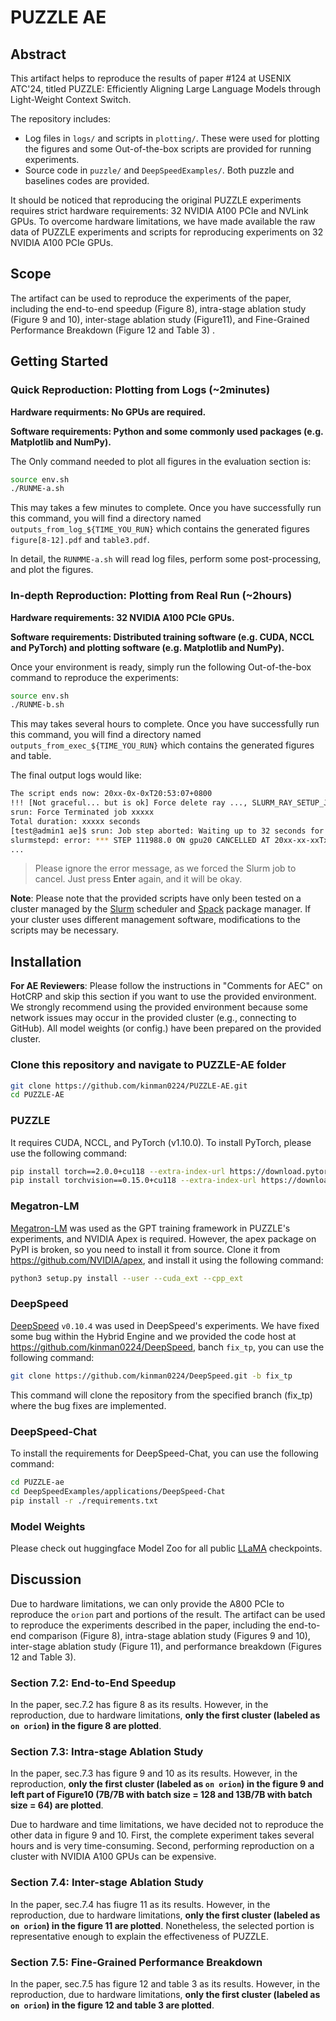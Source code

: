 # PUZZLE AE

## Abstract

This artifact helps to reproduce the results of paper #124 at USENIX ATC'24, titled PUZZLE: Efficiently Aligning Large Language Models through Light-Weight Context Switch.

The repository includes:

- Log files in `logs/` and scripts in `plotting/`. These were used for plotting the figures and some Out-of-the-box scripts are provided for running experiments.
- Source code in `puzzle/` and `DeepSpeedExamples/`. Both puzzle and baselines codes are provided.

It should be noticed that reproducing the original PUZZLE experiments requires strict hardware requirements: 32 NVIDIA A100 PCIe and NVLink GPUs. To overcome hardware limitations, we have made available the raw data of PUZZLE experiments and scripts for reproducing experiments on 32 NVIDIA A100 PCIe GPUs.



## Scope

The artifact can be used to reproduce the experiments of the paper, including the end-to-end speedup (Figure 8), intra-stage ablation study (Figure 9 and 10), inter-stage ablation study (Figure11), and Fine-Grained Performance Breakdown (Figure 12 and Table 3) .



## Getting Started

### Quick Reproduction: Plotting from Logs (~2minutes)

**Hardware requirments: No GPUs are required.**

**Software requirements: Python and some commonly used packages (e.g. Matplotlib and NumPy).**

The Only command needed to plot all figures in the evaluation section is:

```bash
source env.sh
./RUNME-a.sh
```

This may takes a few minutes to complete. Once you have successfully run this command, you will find a directory named `outputs_from_log_${TIME_YOU_RUN}`  which contains the generated figures `figure[8-12].pdf` and `table3.pdf`.

In detail, the `RUNMME-a.sh` will read log files, perform some post-processing, and plot the figures.


### In-depth Reproduction: Plotting from Real Run (~2hours)

**Hardware requirements: 32 NVIDIA A100 PCIe GPUs.**

**Software requirements: Distributed training software (e.g. CUDA, NCCL and PyTorch) and plotting software (e.g. Matplotlib and NumPy).**

Once your environment is ready, simply run the following Out-of-the-box command to reproduce the experiments:

```bash
source env.sh
./RUNME-b.sh
```

This may takes several hours to complete. Once you have successfully run this command, you will find a directory named `outputs_from_exec_${TIME_YOU_RUN}`  which contains the generated figures and table.

The final output logs would like:
```bash
The script ends now: 20xx-0x-0xT20:53:07+0800
!!! [Not graceful... but is ok] Force delete ray ..., SLURM_RAY_SETUP_JOB_ID=xxxxx
srun: Force Terminated job xxxxx
Total duration: xxxxx seconds
[test@admin1 ae]$ srun: Job step aborted: Waiting up to 32 seconds for job step to finish.
slurmstepd: error: *** STEP 111988.0 ON gpu20 CANCELLED AT 20xx-xx-xxTxx:xx:xx ***
...
```
> Please ignore the error message, as we forced the Slurm job to cancel. Just press **Enter** again, and it will be okay.

**Note**: Please note that the provided scripts have only been tested on a cluster managed by the [Slurm](https://www.schedmd.com/) scheduler and [Spack](https://github.com/spack/spack/) package manager. If your cluster uses different management software, modifications to the scripts may be necessary.



## Installation

**For AE Reviewers**: Please follow the instructions in "Comments for AEC" on HotCRP and skip this section if you want to use the provided environment. We strongly recommend using the provided environment because some network issues may occur in the provided cluster (e.g., connecting to GitHub). All model weights (or config.) have been prepared on the provided cluster.

### Clone this repository and navigate to PUZZLE-AE folder

```bash
git clone https://github.com/kinman0224/PUZZLE-AE.git
cd PUZZLE-AE
```

### PUZZLE

It requires CUDA, NCCL, and PyTorch (v1.10.0). To install PyTorch, please use the following command:

```  bash
pip install torch==2.0.0+cu118 --extra-index-url https://download.pytorch.org/whl/cu118
pip install torchvision==0.15.0+cu118 --extra-index-url https://download.pytorch.org/whl/cu118
```

### Megatron-LM

[Megatron-LM](https://github.com/NVIDIA/Megatron-LM) was used as the GPT training framework in PUZZLE's experiments, and NVIDIA Apex is required. However, the apex package on PyPI is broken, so you need to install it from source. Clone it from https://github.com/NVIDIA/apex, and install it using the following command:

```bash
python3 setup.py install --user --cuda_ext --cpp_ext
```

### DeepSpeed

[DeepSpeed](https://github.com/kinman0224/DeepSpeed.git) `v0.10.4` was used in DeepSpeed's experiments. We have fixed some bug within the Hybrid Engine and we provided the code host at https://github.com/kinman0224/DeepSpeed, banch `fix_tp`, you can use the following command:

```bash
git clone https://github.com/kinman0224/DeepSpeed.git -b fix_tp
```
This command will clone the repository from the specified branch (fix_tp) where the bug fixes are implemented.

### DeepSpeed-Chat

To install the requirements for DeepSpeed-Chat, you can use the following command:
```bash
cd PUZZLE-ae
cd DeepSpeedExamples/applications/DeepSpeed-Chat
pip install -r ./requirements.txt
```

### Model Weights

Please check out huggingface Model Zoo for all public [LLaMA](https://huggingface.co/meta-llama) checkpoints.



## Discussion

Due to hardware limitations, we can only provide the A800 PCIe to reproduce the `orion` part and portions of the result. The artifact can be used to reproduce the experiments described in the paper, including the end-to-end comparison (Figure 8), intra-stage ablation study (Figures 9 and 10), inter-stage ablation study (Figure 11), and performance breakdown (Figures 12 and Table 3).

### Section 7.2: End-to-End Speedup

In the paper, sec.7.2 has figure 8 as its results. However, in the reproduction, due to hardware limitations, **only the first cluster (labeled as `on orion`) in the figure 8 are plotted**.

### Section 7.3: Intra-stage Ablation Study

In the paper, sec.7.3 has figure 9 and 10 as its results. However, in the reproduction, **only the first cluster (labeled as `on orion`) in the figure 9 and left part of Figure10 (7B/7B with batch size = 128 and 13B/7B with batch size = 64) are plotted**.

Due to hardware and time limitations, we have decided not to reproduce the other data in figure 9 and 10. First, the complete experiment takes several hours and is very time-consuming. Second, performing reproduction on a cluster with NVIDIA A100 GPUs can be expensive.

### Section 7.4: Inter-stage Ablation Study

In the paper, sec.7.4 has fiugre 11 as its results. However, in the reproduction, due to hardware limitations,  **only the first cluster (labeled as `on orion`) in the figure 11 are plotted**. Nonetheless, the selected portion is representative enough to explain the effectiveness of PUZZLE.

### Section 7.5: Fine-Grained Performance Breakdown

In the paper, sec.7.5 has figure 12 and table 3 as its results. However, in the reproduction, due to hardware limitations,  **only the first cluster (labeled as `on orion`) in the figure 12 and table 3 are plotted**.
